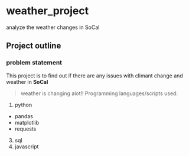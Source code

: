 # weather_project
analyze the weather changes in SoCal

## Project outline

### problem statement
This project is to find out if there are any issues with climant change and weather in **SoCal**
> weather is changing alot!!
Programming languages/scripts used:
1. python
- pandas
- matplotlib
- requests
3. sql
4. javascript
